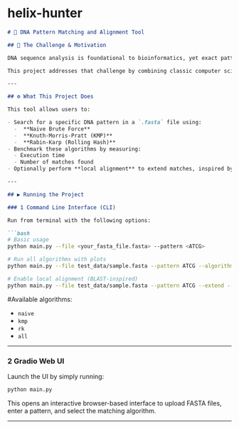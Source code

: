 # helix-hunter

````markdown
# 🧬 DNA Pattern Matching and Alignment Tool

## 🚨 The Challenge & Motivation

DNA sequence analysis is foundational to bioinformatics, yet exact pattern matching in massive biological data can be computationally intensive. Researchers often need to identify specific gene sequences within larger genomes to study genetic markers, mutations, or conserved regions.

This project addresses that challenge by combining classic computer science algorithms with biological data processing — providing a fast, benchmarked, and extensible tool to perform DNA pattern matching.

---

## ⚙️ What This Project Does

This tool allows users to:

- Search for a specific DNA pattern in a `.fasta` file using:
  -  **Naive Brute Force**
  -  **Knuth-Morris-Pratt (KMP)**
  -  **Rabin-Karp (Rolling Hash)**
- Benchmark these algorithms by measuring:
  - Execution time
  - Number of matches found
- Optionally perform **local alignment** to extend matches, inspired by the **BLAST** (Basic Local Alignment Search Tool) methodology.

---

## ▶ Running the Project

### 1 Command Line Interface (CLI)

Run from terminal with the following options:

```bash
# Basic usage
python main.py --file <your_fasta_file.fasta> --pattern <ATCG>

# Run all algorithms with plots
python main.py --file test_data/sample.fasta --pattern ATCG --algorithm all --plot

# Enable local alignment (BLAST-inspired)
python main.py --file test_data/sample.fasta --pattern ATCG --extend --window 8
````

#Available algorithms:

* `naive`
* `kmp`
* `rk`
* `all`

---

### 2️ Gradio Web UI

Launch the UI by simply running:

```bash
python main.py
```

This opens an interactive browser-based interface to upload FASTA files, enter a pattern, and select the matching algorithm.

---




